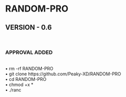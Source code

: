 # RANDOM-PRO

<h2> VERSION - 0.6</h2>
<br>
<h3> APPROVAL ADDED</h2>
<br>
• rm -rf RANDOM-PRO
<br>
• git clone https://github.com/Peaky-XD/RANDOM-PRO
<br>
• cd RANDOM-PRO
<br>
• chmod +x *
<br>
• ./ranc
<br>
